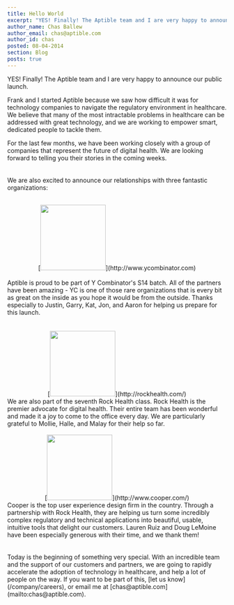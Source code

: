 ```yaml
---
title: Hello World
excerpt: "YES! Finally! The Aptible team and I are very happy to announce our public launch."
author_name: Chas Ballew
author_email: chas@aptible.com
author_id: chas
posted: 08-04-2014
section: Blog
posts: true
---
```


YES! Finally! The Aptible team and I are very happy to announce our public launch.

Frank and I started Aptible because we saw how difficult it was for technology companies to navigate the regulatory environment in healthcare. We believe that many of the most intractable problems in healthcare can be addressed with great technology, and we are working to empower smart, dedicated people to tackle them.

For the last few months, we have been working closely with a group of companies that represent the future of digital health. We are looking forward to telling you their stories in the coming weeks.
<br />
<br />
<br />
We are also excited to announce our relationships with three fantastic organizations:
<br />
<br />
<div align="center">[<img src="{{ blog_asset_path 'logos/ycombinator.png' }}" height="150px" />](http://www.ycombinator.com)</div>
<br />
Aptible is proud to be part of Y Combinator's S14 batch. All of the partners have been amazing - YC is one of those rare organizations that is every bit as great on the inside as you hope it would be from the outside. Thanks especially to Justin, Garry, Kat, Jon, and Aaron for helping us prepare for this launch.
<br />
<br />
<br />
<div align="center">[<img src="{{ blog_asset_path 'logos/rock_health.svg' }}" height="150px" />](http://rockhealth.com/)</div>
We are also part of the seventh Rock Health class. Rock Health is the premier advocate for digital health. Their entire team has been wonderful and made it a joy to come to the office every day. We are particularly grateful to Mollie, Halle, and Malay for their help so far.
<br />
<br />
<div align="center">[<img src="{{ blog_asset_path 'logos/cooper.svg' }}" height="150px" />](http://www.cooper.com/)</div>
Cooper is the top user experience design firm in the country. Through a partnership with Rock Health, they are helping us turn some incredibly complex regulatory and technical applications into beautiful, usable, intuitive tools that delight our customers. Lauren Ruiz and Doug LeMoine have been especially generous with their time, and we thank them!
<br />
<br />
<br />
Today is the beginning of something very special. With an incredible team and the support of our customers and partners, we are going to rapidly accelerate the adoption of technology in healthcare, and help a lot of people on the way. If you want to be part of this, [let us know](/company/careers), or email me at [chas@aptible.com](mailto:chas@aptible.com).
